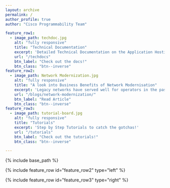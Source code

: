 ```yaml
---
layout: archive
permalink: /
author_profile: true
author: "Cisco Programmability Team"

feature_row1:
  - image_path: techdoc.jpg
    alt: "fully responsive"
    title: "Technical Documentation"
    excerpt: 'Detailed Technical Documentation on the Application Hosting Infrastructure of IOS-XR'
    url: "/techdocs"
    btn_label: "Check out the docs!"
    btn_class: "btn--inverse"
feature_row2:
  - image_path: Network Modernization.jpg
    alt: "fully responsive"
    title: "A look into Business Benefits of Network Modernisation"
    excerpt: 'Legacy networks have served well for operators in the past. But now they are facing challenges due to increased OPeEX. Explore how modernizing the transport network can benefit the operators.'
    url: "/blogs/network-modernization/"
    btn_label: "Read Article"
    btn_class: "btn--inverse"
feature_row3:
  - image_path: tutorial-board.jpg
    alt: "fully responsive"
    title: "Tutorials"
    excerpt: 'Step by Step Tutorials to catch the gotchas!'
    url: "/tutorials"
    btn_label: "Check out the tutorials!"
    btn_class: "btn--inverse"

---
```


{% include base_path %}

{% include feature_row id="feature_row2" type="left" %}

{% include feature_row id="feature_row3" type="right" %}



